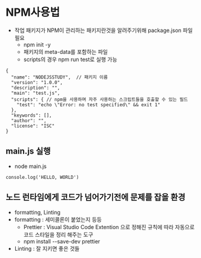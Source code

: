 # NPM사용법
- 작업 패키지가 NPM이 관리하는 패키지란것을 알려주기위해 package.json 파일 필요
  - npm init -y
  - 패키지의 meta-data를 포함하는 파일
  - scripts의 경우 npm run test로 실행 가능
```
{
  "name": "NODEJSSTUDY",  // 패키지 이름
  "version": "1.0.0",
  "description": "",
  "main": "test.js",
  "scripts": { // npm을 사용하며 자주 사용하는 스크립트들을 호출할 수 있는 필드
    "test": "echo \"Error: no test specified\" && exit 1"
  },
  "keywords": [],
  "author": "",
  "license": "ISC"
}

```

## main.js 실행
- node main.js
```
console.log('HELLO, WORLD')
```

## 노드 런타임에게 코드가 넘어가기전에 문제를 잡을 환경
- formatting, Linting
- formatting : 세미콜론이 붙었는지 등등
   - Prettier : Visual Studio Code Extention 으로 정해진 규칙에 따라 자동으로 코드 스타일을 정리 해주는 도구
   - npm install --save-dev prettier
- Linting : 잘 지키면 좋은 것들
